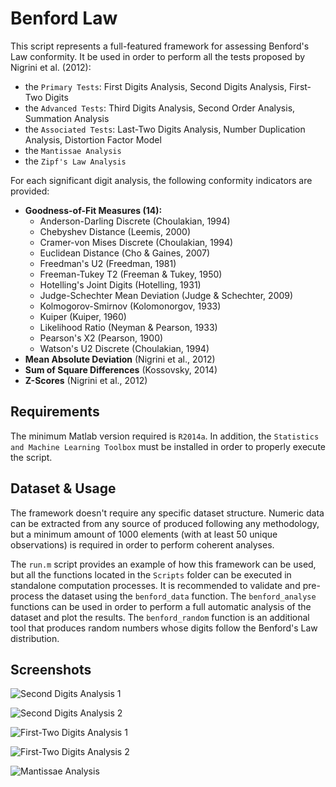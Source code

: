 # Benford Law

This script represents a full-featured framework for assessing Benford's Law conformity. It be used in order to perform all the tests proposed by Nigrini et al. (2012):

* the `Primary Tests`: First Digits Analysis, Second Digits Analysis, First-Two Digits
* the `Advanced Tests`: Third Digits Analysis, Second Order Analysis, Summation Analysis
* the `Associated Tests`: Last-Two Digits Analysis, Number Duplication Analysis, Distortion Factor Model
* the `Mantissae Analysis`
* the `Zipf's Law Analysis`

For each significant digit analysis, the following conformity indicators are provided:

* **Goodness-of-Fit Measures (14):**
  * Anderson-Darling Discrete (Choulakian, 1994)
  * Chebyshev Distance (Leemis, 2000)
  * Cramer-von Mises Discrete (Choulakian, 1994)
  * Euclidean Distance (Cho & Gaines, 2007)
  * Freedman's U2 (Freedman, 1981)
  * Freeman-Tukey T2 (Freeman & Tukey, 1950)
  * Hotelling's Joint Digits (Hotelling, 1931)
  * Judge-Schechter Mean Deviation (Judge & Schechter, 2009)
  * Kolmogorov-Smirnov (Kolomonorgov, 1933)
  * Kuiper (Kuiper, 1960)
  * Likelihood Ratio (Neyman & Pearson, 1933)
  * Pearson's X2 (Pearson, 1900)
  * Watson's U2 Discrete (Choulakian, 1994)
* **Mean Absolute Deviation** (Nigrini et al., 2012)
* **Sum of Square Differences** (Kossovsky, 2014)
* **Z-Scores** (Nigrini et al., 2012)

## Requirements

The minimum Matlab version required is `R2014a`. In addition, the `Statistics and Machine Learning Toolbox` must be installed in order to properly execute the script.

## Dataset & Usage 

The framework doesn't require any specific dataset structure. Numeric data can be extracted from any source of produced following any methodology, but a minimum amount of 1000 elements (with at least 50 unique observations) is required in order to perform coherent analyses.

The `run.m` script provides an example of how this framework can be used, but all the functions located in the `Scripts` folder can be executed in standalone computation processes. It is recommended to validate and pre-process the dataset using the `benford_data` function. The `benford_analyse` functions can be used in order to perform a full automatic analysis of the dataset and plot the results. The `benford_random` function is an additional tool that produces random numbers whose digits follow the Benford's Law distribution.

## Screenshots

![Second Digits Analysis 1](https://i.imgur.com/fL3fbgO.png)

![Second Digits Analysis 2](https://i.imgur.com/rpRonnV.png)

![First-Two Digits Analysis 1](https://i.imgur.com/FDWDGBj.png)

![First-Two Digits Analysis 2](https://i.imgur.com/MEkU0pm.png)

![Mantissae Analysis](https://i.imgur.com/x0L5tqV.png)
